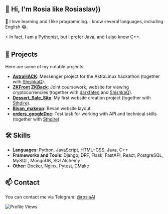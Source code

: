 ## 👋 Hi, I'm Rosia like Rosiaslav))

🌱 I love learning and I like programming. I know several languages, including English 😂.

⚡ In fact, I am a Pythonist, but I prefer Java, and I also know C++.

## 🚀 Projects

Here are some of my notable projects:

- **[AstraHACK](https://github.com/opazdunTeam/AstraHACK)**: Messenger project for the AstraLinux hackathon (together with [ShishkaQ](https://github.com/ShishkaQ)).
- **[ZKFront](https://github.com/darkfated/ZKFront) [ZKBack](https://github.com/darkfated/ZKBack)**: Joint coursework, website for viewing cryptocurrencies (together with [darkfated](https://github.com/darkfated) and [ShishkaQ](https://github.com/ShishkaQ)).
- **[Dessert_Sale_Site](https://github.com/rosiaAI/Dessert_Sale_Site)**: My first website creation project (together with [Sthdire](https://github.com/Sthdire)).
- **[Bivan_makeup](https://github.com/rosiaAI/Bivan_makeup)**: Bevan website layout.
- **[orders_googleDoc](https://github.com/rosiaAI/orders_googleDoc?tab=readme-ov-file)**: Test task for working with API and technical skills (together with [Sthdire](https://github.com/Sthdire)).

## 🛠 Skills

- **Languages**: Python, JavaScript, HTML+CSS, Java, C++
- **Frameworks and Tools**: Django, DRF, Flask, FastAPI, React, PostgreSQL, MySQL, MongoDB, SQLAlchemy
- **Other**: Docker, Nginx, Pytest, CMake

## 📫 Contact

You can contact me via Telegram: [@rosiaAI](https://t.me/rosiaAI)

![Profile Views](https://komarev.com/ghpvc/?username=rosia&color=blue)
